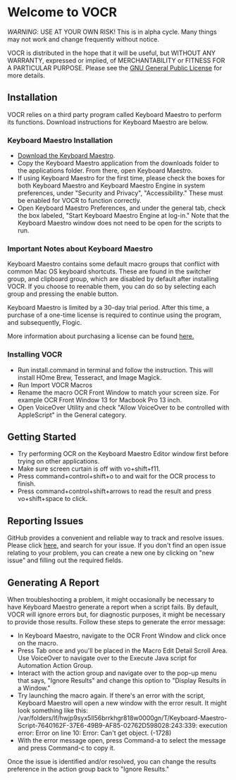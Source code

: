 # Welcome to VOCR
*WARNING*: USE AT YOUR OWN RISK! This is in alpha cycle. Many things may not work and change frequently without notice.

VOCR is distributed in the hope that it will be useful, but WITHOUT ANY WARRANTY, expressed or implied, of MERCHANTABILITY or FITNESS FOR A PARTICULAR PURPOSE. Please see the [GNU General Public License](http://www.gnu.org/licenses/) for more details.

## Installation
VOCR relies on a third party program called Keyboard Maestro to perform its functions. Download instructions for Keyboard Maestro are below.

### Keyboard Maestro Installation
* [Download the Keyboard Maestro](https://www.keyboardmaestro.com/).
* Copy the Keyboard Maestro application from the downloads folder to the applications folder. From there, open Keyboard Maestro.
* If using Keyboard Maestro for the first time, please check the boxes for both Keyboard Maestro and Keyboard Maestro Engine in system preferences, under "Security and Privacy", "Accessibility." These must be enabled for VOCR to function correctly.
* Open Keyboard Maestro Preferences, and under the general tab, check the box labeled, "Start Keyboard Maestro Engine at log-in." Note that the Keyboard Maestro window does not need to be open for the scripts to run.

### Important Notes about Keyboard Maestro
Keyboard Maestro contains some default macro groups that conflict with common Mac OS keyboard shortcuts. These are found in the switcher group, and clipboard group, which are disabled by default after installing VOCR. If you choose to reenable them, you can do so by selecting each group and pressing the enable button.

Keyboard Maestro is limited by a 30-day trial period. After this time, a purchase of a one-time license is required to continue using the program, and subsequently, Flogic.

More information about purchasing a license can be found [here.](https://wiki.keyboardmaestro.com/manual/Purchase)

### Installing VOCR
* Run install.command in terminal and follow the instruction. This will install HOme Brew, Tesseract, and Image Magick.
* Run Import VOCR Macros
* Rename the macro OCR Front Window to match your screen size. For example OCR Front Window 13 for Macbook Pro 13 inch.
* Open VoiceOver Utility and check "Allow VoiceOver to be controlled with AppleScript" in the General category.

## Getting Started
* Try performing OCR on the Keyboard Maestro Editor window first before trying on other applications.
* Make sure screen curtain is off with vo+shift+f11.
* Press command+control+shift+o to and wait for the OCR process to finish.
* Press command+control+shift+arrows to read the result and press vo+shift+space to click.

## Reporting Issues
GitHub provides a convenient and reliable way to track and resolve issues. Please click [here,](https://github.com/chigkim/vocr/issues) and search for your issue. If you don't find an open issue relating to your problem, you can create a new one by clicking on "new issue" and filling out the required fields.

## Generating A Report
When troubleshooting a problem, it might occasionally be necessary to have Keyboard Maestro generate a report when a script fails. By default, VOCR will ignore errors but, for diagnostic purposes, it might be necessary to provide those results. Follow these steps to generate the error message:

* In Keyboard Maestro, navigate to the OCR Front Window and click once on the macro.
* Press Tab once and you'll be placed in the Macro Edit Detail Scroll Area. Use VoiceOver to navigate over to the Execute Java script for Automation Action Group.
* Interact with the action group and navigate over to the pop-up menu that says, "Ignore Results" and change this option to "Display Results in a Window."
* Try launching the macro again. If there's an error with the script, Keyboard Maestro will open a new window with the error result. It might look something like this:  
/var/folders/lf/hwjp9syx5ll56brrkhgr818w0000gn/T/Keyboard-Maestro-Script-7640162F-37E6-49B9-AF85-02762D598028:243:339: execution error: Error on line 10: Error: Can't get object. (-1728)
* With the error message open, press Command-a to select the message and press Command-c to copy it.

Once the issue is identified and/or resolved, you can change the results preference in the action group back to "Ignore Results."
